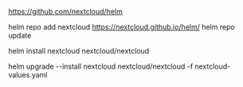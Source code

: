 https://github.com/nextcloud/helm

helm repo add nextcloud https://nextcloud.github.io/helm/
helm repo update

helm install nextcloud nextcloud/nextcloud

helm upgrade --install nextcloud nextcloud/nextcloud -f nextcloud-values.yaml 

